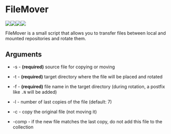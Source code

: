 # FileMover

![](https://img.shields.io/appveyor/ci/gruntjs/grunt.svg)![](https://img.shields.io/badge/platform-*nix%20%7C%20windows-lightgrey)![](https://img.shields.io/badge/python-3.6%2B-blue)![](https://img.shields.io/badge/license-MIT-orange.svg)

FileMover is a small script that allows you to transfer files between local and mounted repositories and rotate them.

## Arguments

* -s - **(required)** source file for copying or moving

* -t - **(required)** target directory where the file will be placed and rotated

* -f - **(required)** file name in the target directory (during rotation, a postfix like `.N` will be added)

* -l - number of last copies of the file (default: 7)

* -c - copy the original file (not moving it)

* -comp - if the new file matches the last copy, do not add this file to the collection
